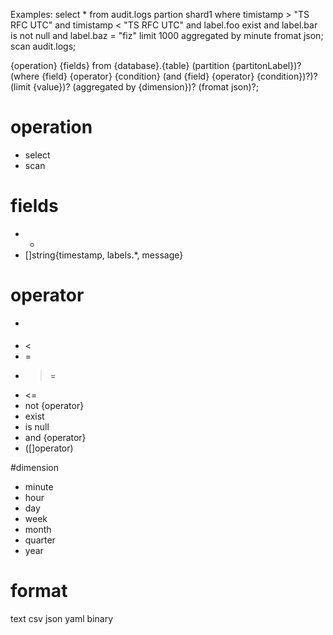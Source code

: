 Examples:
select * from audit.logs partion shard1 where timistamp > "TS RFC UTC" and timistamp < "TS RFC UTC" and label.foo exist
and label.bar is not null and label.baz = "fiz" limit 1000 aggregated by minute fromat json;
scan audit.logs;

{operation} {fields} from {database}.{table} (partition {partitonLabel})? (where {field} {operator} {condition} (and
{field} {operator} {condition})?)? (limit {value})? (aggregated by {dimension})? (fromat json)?;

# operation

- select
- scan

# fields

-
    *
- []string{timestamp, labels.*, message}

# operator

- >
- <
- =
- > =
- <=
- not {operator}
- exist
- is null
- and {operator}
- ([]operator)

#dimension

- minute
- hour
- day
- week
- month
- quarter
- year

# format

text
csv
json
yaml
binary